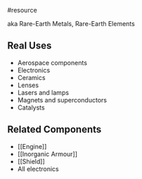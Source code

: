 #resource

aka Rare-Earth Metals, Rare-Earth Elements
## Real Uses
- Aerospace components
- Electronics
- Ceramics
- Lenses
- Lasers and lamps
- Magnets and superconductors
- Catalysts
## Related Components
- [[Engine]]
- [[Inorganic Armour]]
- [[Shield]]
- All electronics